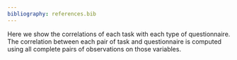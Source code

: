 ```yaml
---
bibliography: references.bib
---
```

Here we show the correlations of each task with each type of questionnaire. The correlation between each pair of task and questionnaire is computed using all complete pairs of observations on those variables.